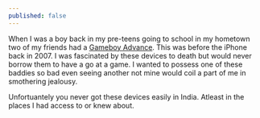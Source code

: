 ```yaml
---
published: false
---
```

When I was a boy back in my pre-teens going to school in my hometown two of my friends had a [Gameboy Advance](https://www.youtube.com/watch?v=_iZJgkU4gSw "YouTube link to unboxing the Gameboy Advance"). This was before the iPhone back in 2007. I was fascinated by these devices to death but would never borrow them to have a go at a game. I wanted to possess one of these baddies so bad even seeing another not mine would coil a part of me in smothering jealousy.

Unfortuantely you never got these devices easily in India. Atleast in the places I had access to or knew about. 
